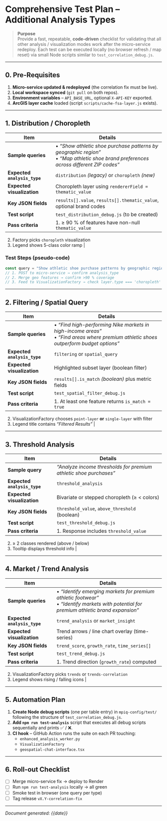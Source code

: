 # Comprehensive Test Plan – Additional Analysis Types

> **Purpose**  
> Provide a fast, repeatable, **code-driven** checklist for validating that all other analysis / visualization modes work after the micro-service redeploy.  Each test can be executed locally (no browser refresh / map reset) via small Node scripts similar to `test_correlation_debug.js`.

---

## 0. Pre-Requisites

1. **Micro-service updated & redeployed** (the correlation fix must be live).
2. **Local workspace synced** (`git pull` on both repos).
3. **Environment variables** – `API_BASE_URL`, optional `X-API-KEY` exported.
4. **ArcGIS layer cache** loaded (script `scripts/cache-fsa-layer.js` exists).

---

## 1. Distribution / Choropleth

| Item | Details |
|------|---------|
| **Sample queries** | • *“Show athletic shoe purchase patterns by geographic region”*<br/>• *“Map athletic shoe brand preferences across different ZIP codes”* |
| **Expected `analysis_type`** | `distribution` *(legacy)* or `choropleth` *(new)* |
| **Expected visualization** | Choropleth layer using `rendererField = thematic_value` |
| **Key JSON fields** | `results[].value`, `results[].thematic_value`, optional brand codes |
| **Test script** | `test_distribution_debug.js` (to be created) |
| **Pass criteria** | 1. ≥ 90 % of features have non-null `thematic_value`  
2. Factory picks `choropleth` visualization  
3. Legend shows 5-class color ramp |

### Test Steps (pseudo-code)
```js
const query = "Show athletic shoe purchase patterns by geographic region";
// 1. POST to micro-service → confirm analysis_type
// 2. Merge geo features → confirm >90 % coverage
// 3. Feed to VisualizationFactory → check layer.type === 'choropleth'
```

---

## 2. Filtering / Spatial Query

| Item | Details |
|------|---------|
| **Sample queries** | • *“Find high-performing Nike markets in high-income areas”*<br/>• *“Find areas where premium athletic shoes outperform budget options”* |
| **Expected `analysis_type`** | `filtering` or `spatial_query` |
| **Expected visualization** | Highlighted subset layer (boolean filter) |
| **Key JSON fields** | `results[].is_match` _(boolean)_ plus metric fields |
| **Test script** | `test_spatial_filter_debug.js` |
| **Pass criteria** | 1. At least one feature returns `is_match = true`  
2. VisualizationFactory chooses `point-layer` **or** `single-layer` with filter  
3. Legend title contains *“Filtered Results”* |

---

## 3. Threshold Analysis

| Item | Details |
|------|---------|
| **Sample query** | *“Analyze income thresholds for premium athletic shoe purchases”* |
| **Expected `analysis_type`** | `threshold_analysis` |
| **Expected visualization** | Bivariate or stepped choropleth (≥ &lt; colors) |
| **Key JSON fields** | `threshold_value`, `above_threshold` (boolean) |
| **Test script** | `test_threshold_debug.js` |
| **Pass criteria** | 1. Response includes `threshold_value`  
2. ≥ 2 classes rendered (above / below)  
3. Tooltip displays threshold info |

---

## 4. Market / Trend Analysis

| Item | Details |
|------|---------|
| **Sample queries** | • *“Identify emerging markets for premium athletic footwear”*<br/>• *“Identify markets with potential for premium athletic brand expansion”* |
| **Expected `analysis_type`** | `trend_analysis` or `market_insight` |
| **Expected visualization** | Trend arrows / line chart overlay (time-series) |
| **Key JSON fields** | `trend_score`, `growth_rate`, `time_series[]` |
| **Test script** | `test_trend_debug.js` |
| **Pass criteria** | 1. Trend direction (`growth_rate`) computed  
2. VisualizationFactory picks `trends` or `trends-correlation`  
3. Legend shows rising / falling icons |

---

## 5. Automation Plan

1. **Create Node debug scripts** (one per table entry) in `mpiq-config/test/` following the structure of `test_correlation_debug.js`.
2. **Add `npm run test-analysis`** script that executes all debug scripts sequentially and prints ✅ / ❌.
3. **CI hook** – GitHub Action runs the suite on each PR touching:
   - `enhanced_analysis_worker.py`
   - `VisualizationFactory`
   - `geospatial-chat-interface.tsx`

---

## 6. Roll-out Checklist

- [ ] Merge micro-service fix → deploy to Render
- [ ] Run `npm run test-analysis` locally → all green
- [ ] Smoke test in browser (one query per type)
- [ ] Tag release `vX.Y-correlation-fix`

---

*Document generated: {{date}}*
